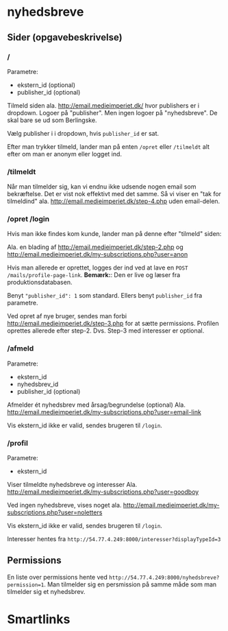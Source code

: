 # nyhedsbreve

## Sider (opgavebeskrivelse)

### /
Parametre:

- ekstern_id (optional)
- publisher_id (optional)

Tilmeld siden ala. http://email.medieimperiet.dk/ hvor publishers er i dropdown.
Logoer på "publisher". Men ingen logoer på "nyhedsbreve". De skal bare se ud som Berlingske.

Vælg publisher i i dropdown, hvis `publisher_id` er sat.

Efter man trykker tilmeld, lander man på enten `/opret` eller `/tilmeldt` alt efter om man er anonym eller logget ind.


### /tilmeldt
Når man tilmelder sig, kan vi endnu ikke udsende nogen email som bekræftelse. Det er vist nok effektivt med det samme.
Så vi viser en "tak for tilmeldind" ala. http://email.medieimperiet.dk/step-4.php uden email-delen.


### /opret /login
Hvis man ikke findes kom kunde, lander man på denne efter "tilmeld" siden:

Ala. en blading af http://email.medieimperiet.dk/step-2.php og http://email.medieimperiet.dk/my-subscriptions.php?user=anon

Hvis man allerede er oprettet, logges der ind ved at lave en `POST /mails/profile-page-link`.
**Bemærk:**: Den er live og læser fra produktionsdatabasen.

Benyt `"publisher_id": 1` som standard. Ellers benyt `publisher_id` fra parametre.

Ved opret af nye bruger, sendes man forbi http://email.medieimperiet.dk/step-3.php for at sætte permissions.
Profilen oprettes allerede efter step-2. Dvs. Step-3 med interesser er optional.

### /afmeld
Parametre:

- ekstern_id
- nyhedsbrev_id
- publisher_id (optional)

Afmelder ét nyhedsbrev med årsag/begrundelse (optional)
Ala. http://email.medieimperiet.dk/my-subscriptions.php?user=email-link

Vis ekstern_id ikke er valid, sendes brugeren til `/login`.

### /profil
Parametre:

- ekstern_id

Viser tilmeldte nyhedsbreve og interesser
Ala. http://email.medieimperiet.dk/my-subscriptions.php?user=goodboy

Ved ingen nyhedsbreve, vises noget ala.
http://email.medieimperiet.dk/my-subscriptions.php?user=noletters

Vis ekstern_id ikke er valid, sendes brugeren til `/login`.

Interesser hentes fra `http://54.77.4.249:8000/interesser?displayTypeId=3`

## Permissions
En liste over permissions hente ved `http://54.77.4.249:8000/nyhedsbreve?permission=1`.
Man tilmelder sig en persmission på samme måde som man tilmelder sig et nyhedsbrev.

# Smartlinks

